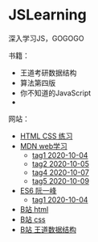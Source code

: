 # JSLearning
深入学习JS，GOGOGO


书籍：
- 王道考研数据结构
- 算法第四版
- 你不知道的JavaScript
- 

网站：  
- [HTML CSS 练习](https://codepen.io/)  
- [MDN web学习](https://developer.mozilla.org/zh-CN/docs/learn)  
  - [tag1 2020-10-04](https://developer.mozilla.org/zh-CN/docs/Learn/HTML/Introduction_to_HTML/%E6%96%87%E4%BB%B6%E5%92%8C%E7%BD%91%E7%AB%99%E7%BB%93%E6%9E%84)
  - [tag2 2020-10-05](https://developer.mozilla.org/zh-CN/docs/Learn/HTML/Multimedia_and_embedding/Responsive_images)
  - [tag4 2020-10-07](https://developer.mozilla.org/zh-CN/docs/Learn/CSS)
  - [tag5 2020-10-09](https://developer.mozilla.org/zh-CN/docs/Learn/CSS/Building_blocks)
- [ES6 阮一峰](https://es6.ruanyifeng.com/)  
  - [tag1 2020-10-04](https://es6.ruanyifeng.com/#docs/proxy)
- [B站 html](https://www.bilibili.com/video/BV1vs411M7aT)  
- [B站 css](https://www.bilibili.com/video/BV1bW411R7hg/?spm_id_from=333.788.videocard.0)
- [B站 王道数据结构](https://www.bilibili.com/video/BV1b7411N798?t=10&p=11)